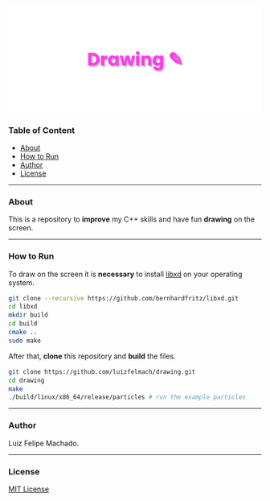 <p align="center">
  <a href="https://github.com/luizfelmach/drawing">
    <img alt="drawing" src="./assets/banner.png">
  </a>
</p>

### Table of Content

  - [About](#about)
  - [How to Run](#how-to-run)
  - [Author](#author)
  - [License](#license)

<a name="About"></a>

---
### About

This is a repository to **improve** my C++ skills and have fun **drawing** on the screen.

<a name="How-to-Run"></a>

---
### How to Run

To draw on the screen it is **necessary** to install [libxd](https://bernhardfritz.github.io/libxd/#/) on your operating system.

```bash
git clone --recursive https://github.com/bernhardfritz/libxd.git
cd libxd
mkdir build
cd build
cmake ..
sudo make
```

After that, **clone** this repository and **build** the files.

```bash
git clone https://github.com/luizfelmach/drawing.git
cd drawing
make
./build/linux/x86_64/release/particles # run the example particles
```

<a name="Author"></a>

---
### Author

Luiz Felipe Machado.

<a name="license"></a>

---
### License

[MIT License](./LICENSE)